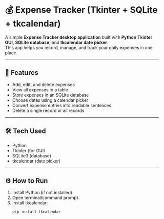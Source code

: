 # 💰 Expense Tracker (Tkinter + SQLite + tkcalendar)

A simple **Expense Tracker desktop application** built with **Python Tkinter GUI**, **SQLite database**, and **tkcalendar date picker**.  
This app helps you record, manage, and track your daily expenses in one place.

---

## 📌 Features
- Add, edit, and delete expenses  
- View all expenses in a table  
- Store expenses in an SQLite database  
- Choose dates using a calendar picker  
- Convert expense entries into readable sentences  
- Delete a single record or all records  

---

## 🛠️ Tech Used
- Python  
- Tkinter (for GUI)  
- SQLite3 (database)  
- tkcalendar (date picker)  

---

## ⚙️ How to Run
1. Install Python (if not installed).  
2. Open terminal/command prompt.  
3. Install tkcalendar:  
   ```bash
   pip install tkcalendar
